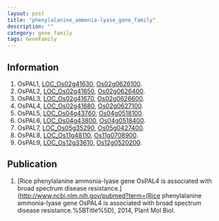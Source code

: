 ```yaml
---
layout: post
title: "phenylalanine_ammonia-lyase_gene_family"
description: ""
category: gene family
tags: GeneFamily
---
```


## Information
1. OsPAL1, [LOC_Os02g41630](http://rice.plantbiology.msu.edu/cgi-bin/ORF_infopage.cgi?orf=LOC_Os02g41630), [Os02g0626100](http://rapdb.dna.affrc.go.jp/viewer/gbrowse_details/irgsp1?name=Os02g0626100).
2. OsPAL2, [LOC_Os02g41650](http://rice.plantbiology.msu.edu/cgi-bin/ORF_infopage.cgi?orf=LOC_Os02g41650), [Os02g0626400](http://rapdb.dna.affrc.go.jp/viewer/gbrowse_details/irgsp1?name=Os02g0626400).
3. OsPAL3, [LOC_Os02g41670](http://rice.plantbiology.msu.edu/cgi-bin/ORF_infopage.cgi?orf=LOC_Os02g41670), [Os02g0626600](http://rapdb.dna.affrc.go.jp/viewer/gbrowse_details/irgsp1?name=Os02g0626600).
4. OsPAL4, [LOC_Os02g41680](http://rice.plantbiology.msu.edu/cgi-bin/ORF_infopage.cgi?orf=LOC_Os02g41680), [Os02g0627100](http://rapdb.dna.affrc.go.jp/viewer/gbrowse_details/irgsp1?name=Os02g0627100).
5. OsPAL5, [LOC_Os04g43760](http://rice.plantbiology.msu.edu/cgi-bin/ORF_infopage.cgi?orf=LOC_Os04g43760), [Os04g0518100](http://rapdb.dna.affrc.go.jp/viewer/gbrowse_details/irgsp1?name=Os04g0518100).
6. OsPAL6, [LOC_Os04g43800](http://rice.plantbiology.msu.edu/cgi-bin/ORF_infopage.cgi?orf=LOC_Os04g43800), [Os04g0518400](http://rapdb.dna.affrc.go.jp/viewer/gbrowse_details/irgsp1?name=Os04g0518400).
7. OsPAL7, [LOC_Os05g35290](http://rice.plantbiology.msu.edu/cgi-bin/ORF_infopage.cgi?orf=LOC_Os05g35290), [Os05g0427400](http://rapdb.dna.affrc.go.jp/viewer/gbrowse_details/irgsp1?name=Os05g0427400).
8. OsPAL8, [LOC_Os11g48110](http://rice.plantbiology.msu.edu/cgi-bin/ORF_infopage.cgi?orf=LOC_Os11g48110), [Os11g0708900](http://rapdb.dna.affrc.go.jp/viewer/gbrowse_details/irgsp1?name=Os11g0708900).
9. OsPAL9, [LOC_Os12g33610](http://rice.plantbiology.msu.edu/cgi-bin/ORF_infopage.cgi?orf=LOC_Os12g33610), [Os12g0520200](http://rapdb.dna.affrc.go.jp/viewer/gbrowse_details/irgsp1?name=Os12g0520200).

## Publication
1. [Rice phenylalanine ammonia-lyase gene OsPAL4 is associated with broad spectrum disease resistance.](http://www.ncbi.nlm.nih.gov/pubmed?term=(Rice phenylalanine ammonia-lyase gene OsPAL4 is associated with broad spectrum disease resistance.%5BTitle%5D), 2014, Plant Mol Biol.



